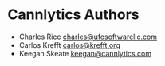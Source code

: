 # Cannlytics Authors

- Charles Rice <charles@ufosoftwarellc.com>
- Carlos Krefft <carlos@krefft.org>
- Keegan Skeate <keegan@cannlytics.com>
